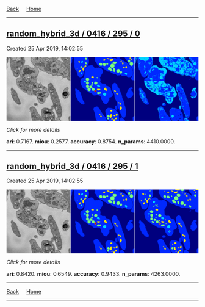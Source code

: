 
[Back](..)&nbsp;&nbsp;&nbsp;&nbsp;&nbsp;[Home](https://leapmanlab.github.io/snapshots)

---

<div class="summary"><a href="0"><h2>random_hybrid_3d / 0416 / 295 / 0</h2></a><p>Created 25 Apr 2019, 14:02:55
</p><a href="0"><img src="0/media/summary.png" align="center"></a><p>
<i>Click for more details</i>
</p></div>

**ari**: 0.7167. **miou**: 0.2577. **accuracy**: 0.8754. **n_params**: 4410.0000. 

---

<div class="summary"><a href="1"><h2>random_hybrid_3d / 0416 / 295 / 1</h2></a><p>Created 25 Apr 2019, 14:02:55
</p><a href="1"><img src="1/media/summary.png" align="center"></a><p>
<i>Click for more details</i>
</p></div>

**ari**: 0.8420. **miou**: 0.6549. **accuracy**: 0.9433. **n_params**: 4263.0000. 

---

[Back](..)&nbsp;&nbsp;&nbsp;&nbsp;&nbsp;[Home](https://leapmanlab.github.io/snapshots)

---